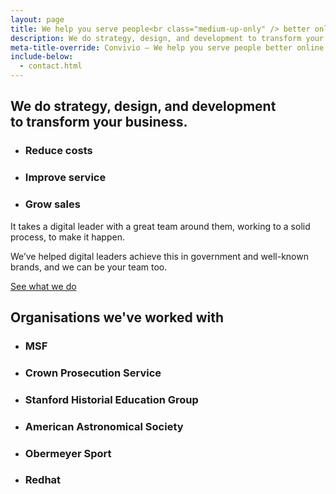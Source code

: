 ```yaml
---
layout: page
title: We help you serve people<br class="medium-up-only" /> better online
description: We do strategy, design, and development to transform your business. Reduce costs. Improve service. Grow sales.
meta-title-override: Convivio — We help you serve people better online
include-below:
  - contact.html
---
```



<h2 class="sub-heading sub-heading--centered">We do strategy, design, and development<br class="full-width-only" />  to transform your business.</h2>

<ul class="icon-list">
  <li class="icon-list__icon icon-list__icon--calculate">
    <h3 class="icon-list__title">Reduce costs</h3>
  </li>
  <li class="icon-list__icon icon-list__icon--rosette">
    <h3 class="icon-list__title">Improve service</h3>
  </li>
  <li class="icon-list__icon icon-list__icon--chart">
    <h3 class="icon-list__title">Grow sales</h3>
  </li>
</ul>

<p class="intro-copy">It takes a digital leader with a great team around them, working to a solid process, to make it happen.</p>

<p class="intro-copy">We’ve helped digital leaders achieve this in government and well-known brands, and we can be your team too.</p>

<a class="button button--primary button--spacing-top button--spacing-bottom" href="/what-we-do">See what we do</a>

<h2 class="sub-heading sub-heading--centered icon-list--massive-top-spacing">Organisations we've worked with</h2>

<ul class="icon-list icon-list--hide-titles">
  <li class="icon-list__icon icon-list__icon--msf">
    <h3 class="icon-list__title">MSF</h3>
  </li>
  <li class="icon-list__icon icon-list__icon--cps">
    <h3 class="icon-list__title">Crown Prosecution Service</h3>
  </li>
  <li class="icon-list__icon icon-list__icon--sheg">
    <h3 class="icon-list__title">Stanford Historial Education Group</h3>
  </li>
</ul>
<ul class="icon-list icon-list--hide-titles">
  <li class="icon-list__icon icon-list__icon--aas">
    <h3 class="icon-list__title">American Astronomical Society</h3>
  </li>
  <li class="icon-list__icon icon-list__icon--obermeyer">
    <h3 class="icon-list__title">Obermeyer Sport</h3>
  </li>
  <li class="icon-list__icon icon-list__icon--redhat">
    <h3 class="icon-list__title">Redhat</h3>
  </li>
</ul>
